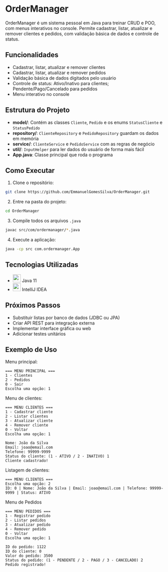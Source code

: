 # OrderManager

OrderManager é um sistema pessoal em Java para treinar CRUD e POO, com menus interativos no console. Permite cadastrar, listar, atualizar e remover clientes e pedidos, com validação básica de dados e controle de status.

## Funcionalidades

- Cadastrar, listar, atualizar e remover clientes
- Cadastrar, listar, atualizar e remover pedidos
- Validação básica de dados digitados pelo usuário
- Controle de status: Ativo/Inativo para clientes; Pendente/Pago/Cancelado para pedidos
- Menu interativo no console

## Estrutura do Projeto

- **model/**: Contém as classes `Cliente`, `Pedido` e os enums `StatusCliente` e `StatusPedido`
- **repository/**: `ClienteRepository` e `PedidoRepository` guardam os dados em memória
- **service/**: `ClienteService` e `PedidoService` com as regras de negócio
- **util/**: `InputHelper` para ler dados do usuário de forma mais fácil
- **App.java**: Classe principal que roda o programa

## Como Executar

1. Clone o repositório:
```bash
git clone https://github.com/EmmanuelGomesSilva/OrderManager.git
```
2. Entre na pasta do projeto:
```bash
cd OrderManager
```
3. Compile todos os arquivos `.java`
```bash
javac src/com/ordermanager/*.java
```
4. Execute a aplicação:
```bash
java -cp src com.ordermanager.App
```


## Tecnologias Utilizadas

- <img src="https://cdn.jsdelivr.net/gh/devicons/devicon/icons/java/java-original.svg" width="25"/> Java 11
- <img src="https://cdn.jsdelivr.net/gh/devicons/devicon/icons/intellij/intellij-original.svg" width="25"/> IntelliJ IDEA


  
## Próximos Passos

- Substituir listas por banco de dados (JDBC ou JPA)
- Criar API REST para integração externa
- Implementar interface gráfica ou web
- Adicionar testes unitários

## Exemplo de Uso

Menu principal:
```
=== MENU PRINCIPAL ===
1 - Clientes
2 - Pedidos 
0 - Sair
Escolha uma opção: 1
```

Menu de clientes:
```
=== MENU CLIENTES ===
1 - Cadastrar cliente
2 - Listar clientes
3 - Atualizar cliente
4 - Remover cliente
0 - Voltar
Escolha uma opção: 1

Nome: João da Silva
Email: joao@email.com
Telefone: 99999-9999
Status do cliente: (1 - ATIVO / 2 - INATIVO) 1
Cliente cadastrado!
```

Listagem de clientes:
```
=== MENU CLIENTES ===
Escolha uma opção: 2
ID: 0 | Nome: João da Silva | Email: joao@email.com | Telefone: 99999-9999 | Status: ATIVO
```

Menu de Pedidos
```
=== MENU PEDIDOS ===
1 - Registrar pedido
2 - Listar pedidos
3 - Atualizar pedido
4 - Remover pedido
0 - Voltar
Escolha uma opção: 1

ID do pedido: 1122
ID do cliente: 0
Valor do pedido: 3500
Status do pedido: (1 - PENDENTE / 2 - PAGO / 3 - CANCELADO) 2
Pedido registrado!
```



    



